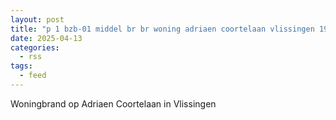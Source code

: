 ```yaml
---
layout: post
title: "p 1 bzb-01 middel br br woning adriaen coortelaan vlissingen 194595 194439 194451"
date: 2025-04-13
categories: 
  - rss
tags: 
  - feed
---
```


Woningbrand op Adriaen Coortelaan in Vlissingen
